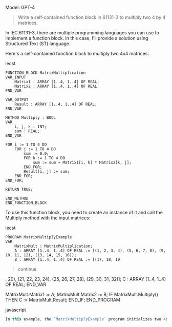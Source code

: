 Model: GPT-4

> Write a self-contained function block in 61131-3 to multiply two 4 by 4 matrices.

In IEC 61131-3, there are multiple programming languages you can use to implement a function block. In this case, I'll provide a solution using Structured Text (ST) language.

Here's a self-contained function block to multiply two 4x4 matrices:

iecst

```iecst
FUNCTION_BLOCK MatrixMultiplication
VAR_INPUT
    Matrix1 : ARRAY [1..4, 1..4] OF REAL;
    Matrix2 : ARRAY [1..4, 1..4] OF REAL;
END_VAR

VAR_OUTPUT
    Result : ARRAY [1..4, 1..4] OF REAL;
END_VAR

METHOD Multiply : BOOL
VAR
    i, j, k : INT;
    sum : REAL;
END_VAR

FOR i := 1 TO 4 DO
    FOR j := 1 TO 4 DO
        sum := 0.0;
        FOR k := 1 TO 4 DO
            sum := sum + Matrix1[i, k] * Matrix2[k, j];
        END_FOR;
        Result[i, j] := sum;
    END_FOR;
END_FOR;

RETURN TRUE;

END_METHOD
END_FUNCTION_BLOCK
```

To use this function block, you need to create an instance of it and call the Multiply method with the input matrices:

iecst

```iecst
PROGRAM MatrixMultiplyExample
VAR
    MatrixMult : MatrixMultiplication;
    A : ARRAY [1..4, 1..4] OF REAL := [(1, 2, 3, 4), (5, 6, 7, 8), (9, 10, 11, 12), (13, 14, 15, 16)];
    B : ARRAY [1..4, 1..4] OF REAL := [(17, 18, 19
```

> continue

, 20), (21, 22, 23, 24), (25, 26, 27, 28), (29, 30, 31, 32)\]; C : ARRAY \[1..4, 1..4\] OF REAL; END\_VAR

MatrixMult.Matrix1 := A; MatrixMult.Matrix2 := B; IF MatrixMult.Multiply() THEN C := MatrixMult.Result; END\_IF; END\_PROGRAM

javascript

```javascript
In this example, the `MatrixMultiplyExample` program initializes two 4x4 matrices A and B, and then uses the `MatrixMultiplication` function block to compute the product C. The `Multiply` method is called, and if successful, the result is stored in matrix C.
```